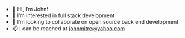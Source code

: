 - 👋 Hi, I’m John!
- 👀 I’m interested in full stack development
- 💞️ I’m looking to collaborate on open source back end development
- 📫 I can be reached at johnmitre@yahoo.com

<!---
JenerikMind/JenerikMind is a ✨ special ✨ repository because its `README.md` (this file) appears on your GitHub profile.
You can click the Preview link to take a look at your changes.
--->
